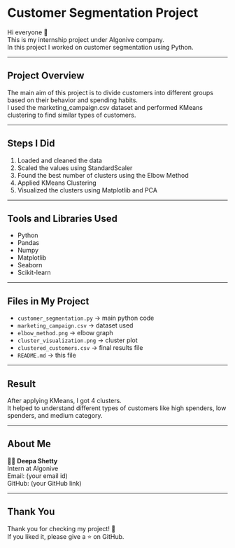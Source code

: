 # Customer Segmentation Project

Hi everyone 👋  
This is my internship project under Algonive company.  
In this project I worked on customer segmentation using Python.

---

## Project Overview

The main aim of this project is to divide customers into different groups based on their behavior and spending habits.  
I used the marketing_campaign.csv dataset and performed KMeans clustering to find similar types of customers.

---

## Steps I Did

1. Loaded and cleaned the data  
2. Scaled the values using StandardScaler  
3. Found the best number of clusters using the Elbow Method  
4. Applied KMeans Clustering  
5. Visualized the clusters using Matplotlib and PCA  

---

## Tools and Libraries Used

- Python  
- Pandas  
- Numpy  
- Matplotlib  
- Seaborn  
- Scikit-learn  

---

## Files in My Project

- `customer_segmentation.py` → main python code  
- `marketing_campaign.csv` → dataset used  
- `elbow_method.png` → elbow graph  
- `cluster_visualization.png` → cluster plot  
- `clustered_customers.csv` → final results file  
- `README.md` → this file  

---

## Result

After applying KMeans, I got 4 clusters.  
It helped to understand different types of customers like high spenders, low spenders, and medium category.

---

## About Me

👩‍💻 **Deepa Shetty**  
Intern at Algonive  
Email: (your email id)  
GitHub: (your GitHub link)

---

## Thank You

Thank you for checking my project! 🌸  
If you liked it, please give a ⭐ on GitHub.
